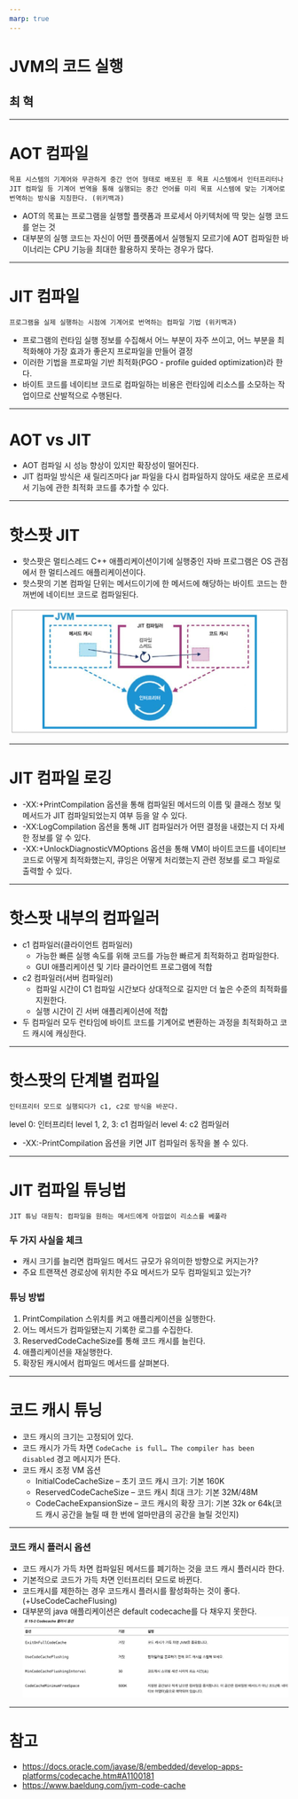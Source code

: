 ```yaml
---
marp: true
---
```


# JVM의 코드 실행

## 최 혁

---

# AOT 컴파일

    목표 시스템의 기계어와 무관하게 중간 언어 형태로 배포된 후 목표 시스템에서 인터프리터나
    JIT 컴파일 등 기계어 번역을 통해 실행되는 중간 언어를 미리 목표 시스템에 맞는 기계어로
    번역하는 방식을 지칭한다. (위키백과)

- AOT의 목표는 프로그램을 실행할 플랫폼과 프로세서 아키텍처에 딱 맞는 실행 코드를 얻는 것
- 대부분의 실행 코드는 자신이 어떤 플랫폼에서 실행될지 모르기에 AOT 컴파일한 바이너리는 CPU 기능을 최대한 활용하지 못하는 경우가 많다.

---

# JIT 컴파일

    프로그램을 실제 실행하는 시점에 기계어로 번역하는 컴파일 기법 (위키백과)

- 프로그램의 런타임 실행 정보를 수집해서 어느 부분이 자주 쓰이고, 어느 부분을 최적화해야 가장 효과가 좋은지 프로파일을 만들어 결정
- 이러한 기법을 프로파일 기반 최적화(PGO - profile guided optimization)라 한다.
- 바이트 코드를 네이티브 코드로 컴파일하는 비용은 런타임에 리소스를 소모하는 작업이므로 산발적으로 수행된다.

---

# AOT vs JIT

- AOT 컴파일 시 성능 향상이 있지만 확장성이 떨어진다.
- JIT 컴파일 방식은 새 릴리즈마다 jar 파일을 다시 컴파일하지 않아도 새로운 프로세서 기능에 관한 최적화 코드를 추가할 수 있다.

---

# 핫스팟 JIT

- 핫스팟은 멀티스레드 C++ 애플리케이션이기에 실행중인 자바 프로그램은 OS 관점에서 한 멀티스레드 애플리케이션이다.
- 핫스팟의 기본 컴파일 단위는 메서드이기에 한 메서드에 해당하는 바이트 코드는 한꺼번에 네이티브 코드로 컴파일된다.

![width:900px](image.png)

---

# JIT 컴파일 로깅

- -XX:+PrintCompilation 옵션을 통해 컴파일된 메서드의 이름 및 클래스 정보 및 메서드가 JIT 컴파일되었는지 여부 등을 알 수 있다.
- -XX:LogCompilation 옵션을 통해 JIT 컴파일러가 어떤 결정을 내렸는지 더 자세한 정보를 알 수 있다.
- -XX:+UnlockDiagnosticVMOptions 옵션을 통해 VM이 바이트코드를 네이티브 코드로 어떻게 최적화했는지, 큐잉은 어떻게 처리했는지 관련 정보를 로그 파일로 출력할 수 있다.

---

# 핫스팟 내부의 컴파일러

- c1 컴파일러(클라이언트 컴파일러)
  - 가능한 빠른 실행 속도를 위해 코드를 가능한 빠르게 최적화하고 컴파일한다.
  - GUI 애플리케이션 및 기타 클라이언트 프로그램에 적합
- c2 컴파일러(서버 컴파일러)
  - 컴파일 시간이 C1 컴파일 시간보다 상대적으로 길지만 더 높은 수준의 최적화를 지원한다.
  - 실행 시간이 긴 서버 애플리케이션에 적합
- 두 컴파일러 모두 런타임에 바이트 코드를 기계어로 변환하는 과정을 최적화하고 코드 캐시에 캐싱한다.

---

# 핫스팟의 단계별 컴파일

    인터프리터 모드로 실행되다가 c1, c2로 방식을 바꾼다.

level 0: 인터프리터
level 1, 2, 3: c1 컴파일러
level 4: c2 컴파일러

- -XX:-PrintCompilation 옵션을 키면 JIT 컴파일러 동작을 볼 수 있다.

---

# JIT 컴파일 튜닝법

    JIT 튜닝 대원칙: 컴파일을 원하는 메서드에게 아낌없이 리소스를 베풀라

### 두 가지 사실을 체크

- 캐시 크기를 늘리면 컴파일드 메서드 규모가 유의미한 방향으로 커지는가?
- 주요 트랜잭션 경로상에 위치한 주요 메서드가 모두 컴파일되고 있는가?

### 튜닝 방법

1. PrintCompilation 스위치를 켜고 애플리케이션을 실행한다.
2. 어느 메서드가 컴파일됐는지 기록한 로그를 수집한다.
3. ReservedCodeCacheSize를 통해 코드 캐시를 늘린다.
4. 애플리케이션을 재실행한다.
5. 확장된 캐시에서 컴파일드 메서드를 살펴본다.

---

# 코드 캐시 튜닝

- 코드 캐시의 크기는 고정되어 있다.
- 코드 캐시가 가득 차면 `CodeCache is full… The compiler has been disabled` 경고 메시지가 뜬다.
- 코드 캐시 조정 VM 옵션
  - InitialCodeCacheSize – 초기 코드 캐시 크기: 기본 160K
  - ReservedCodeCacheSize – 코드 캐시 최대 크기: 기본 32M/48M
  - CodeCacheExpansionSize – 코드 캐시의 확장 크기: 기본 32k or 64k(코드 캐시 공간을 늘릴 때 한 번에 얼마만큼의 공간을 늘릴 것인지)

---

### 코드 캐시 플러시 옵션

- 코드 캐시가 가득 차면 컴파일된 메서드를 폐기하는 것을 코드 캐시 플러시라 한다.
- 기본적으로 코드가 가득 차면 인터프리터 모드로 바뀐다.
- 코드캐시를 제한하는 경우 코드캐시 플러시를 활성화하는 것이 좋다.(+UseCodeCacheFlusing)
- 대부분의 java 애플리케이션은 default codecache를 다 채우지 못한다.
  ![alt text](image-1.png)

---

# 참고

- https://docs.oracle.com/javase/8/embedded/develop-apps-platforms/codecache.htm#A1100181
- https://www.baeldung.com/jvm-code-cache
